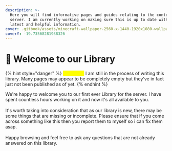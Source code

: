 ```yaml
---
description: >-
  Here you will find informative pages and guides relating to the content on our
  server. I am currently working on making sure this is up to date with the
  latest and helpful information.
cover: .gitbook/assets/minecraft-wallpaper-2560-x-1440-1920x1080-wallpaper(4).jpg
coverY: -19.73568281938326
---
```


# 👋 Welcome to our Library



{% hint style="danger" %}
<mark style="color:yellow;">**Heads Up**</mark> I am still in the process of writing this library. Many pages may appear to be completely empty but they've in fact just not been published as of yet.
{% endhint %}

We're happy to welcome you to our first ever Library for the server. I have spent countless hours working on it and now it's all available to you. \
\
It's worth taking into consideration that as our library is new, there may be some things that are missing or incomplete. Please ensure that if you come across something like this then you report them to myself so i can fix them asap. \
\
Happy browsing and feel free to ask any questions that are not already answered on this library.

